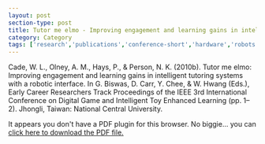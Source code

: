 ```yaml
---
layout: post
section-type: post
title: Tutor me elmo - Improving engagement and learning gains in intelligent tutoring systems with a robotic interface
category: Category
tags: ['research','publications','conference-short','hardware','robots','its','education-research']
---
```

Cade, W. L., Olney, A. M., Hays, P., & Person, N. K. (2010b). Tutor me elmo: Improving engagement and learning gains in intelligent tutoring systems with a robotic interface. In G. Biswas, D. Carr, Y. Chee, & W. Hwang (Eds.), Early Career Researchers Track Proceedings of the IEEE 3rd International Conference on Digital Game and Intelligent Toy Enhanced Learning (pp. 1–2). Jhongli, Taiwan: National Central University. 

<object data="https://umdrive.memphis.edu/aolney/public/publications/cade-2010-digitel.pdf" type="application/pdf" width="100%" height="600px">
 
  <p>It appears you don't have a PDF plugin for this browser.
  No biggie... you can <a href="https://umdrive.memphis.edu/aolney/public/publications/cade-2010-digitel.pdf">click here to
  download the PDF file.</a></p>
  
</object>
